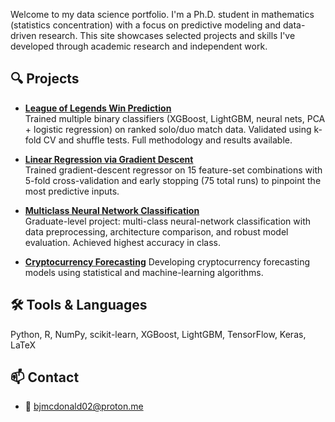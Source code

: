 Welcome to my data science portfolio. I'm a Ph.D. student in mathematics (statistics concentration) with a focus on predictive modeling and data-driven research. This site showcases selected projects and skills I've developed through academic research and independent work.

## 🔍 Projects

- **[League of Legends Win Prediction](https://github.com/bjmcdonald002/lol-win-predict)**  
  Trained multiple binary classifiers (XGBoost, LightGBM, neural nets, PCA + logistic regression) on ranked solo/duo match data. Validated using k-fold CV and shuffle tests. Full methodology and results available.

- **[Linear Regression via Gradient Descent](https://github.com/bjmcdonald002/linear-regression-gd)**  
  Trained gradient-descent regressor on 15 feature-set combinations with 5-fold cross-validation and early stopping (75 total runs) to pinpoint the most predictive inputs.

- **[Multiclass Neural Network Classification](https://github.com/bjmcdonald002/multiclass-neural-network)**  
  Graduate-level project: multi-class neural-network classification with data preprocessing, architecture comparison, and robust model evaluation. Achieved highest accuracy in class.

- **[Cryptocurrency Forecasting](https://github.com/yourusername/crypto-forecasting)**
  Developing cryptocurrency forecasting models using statistical and machine-learning algorithms.

## 🛠 Tools & Languages
Python, R, NumPy, scikit-learn, XGBoost, LightGBM, TensorFlow, Keras, LaTeX

## 📫 Contact
- 📧 [bjmcdonald02@proton.me](mailto:bjmcdonald02@proton.me)
